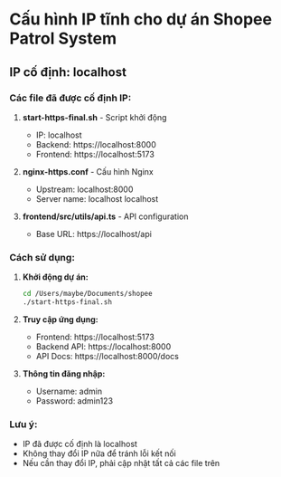 # Cấu hình IP tĩnh cho dự án Shopee Patrol System

## IP cố định: localhost

### Các file đã được cố định IP:

1. **start-https-final.sh** - Script khởi động
   - IP: localhost
   - Backend: https://localhost:8000
   - Frontend: https://localhost:5173

2. **nginx-https.conf** - Cấu hình Nginx
   - Upstream: localhost:8000
   - Server name: localhost localhost

3. **frontend/src/utils/api.ts** - API configuration
   - Base URL: https://localhost/api

### Cách sử dụng:

1. **Khởi động dự án:**
   ```bash
   cd /Users/maybe/Documents/shopee
   ./start-https-final.sh
   ```

2. **Truy cập ứng dụng:**
   - Frontend: https://localhost:5173
   - Backend API: https://localhost:8000
   - API Docs: https://localhost:8000/docs

3. **Thông tin đăng nhập:**
   - Username: admin
   - Password: admin123

### Lưu ý:
- IP đã được cố định là localhost
- Không thay đổi IP nữa để tránh lỗi kết nối
- Nếu cần thay đổi IP, phải cập nhật tất cả các file trên
